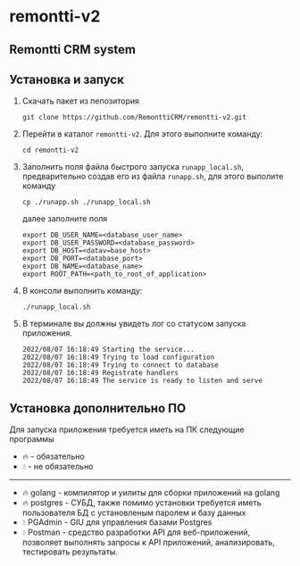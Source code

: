 # remontti-v2
## Remontti CRM system 


## Установка и запуск
1. Скачать пакет из пепозитория 

    ```
    git clone https://github.com/RemonttiCRM/remontti-v2.git
    ```

2. Перейти в каталог `remontti-v2`. Для этого выполните команду:

    ```
    cd remontti-v2
    ```

3. Заполнить поля файла быстрого запуска `runapp_local.sh`, предварительно создав его из файла `runapp.sh`, для этого выполите команду 

    ```
    cp ./runapp.sh ./runapp_local.sh
    ```
    далее заполните поля

    ```
    export DB_USER_NAME=<database_user_name>
    export DB_USER_PASSWORD=<database_password>
    export DB_HOST=<datav=base_host>
    export DB_PORT=<database_port>
    export DB_NAME=<database_name>
    export ROOT_PATH=<path_to_root_of_application>
    ```

4. В консоли выполнить команду:

    ```
    ./runapp_local.sh
    ```

5. В терминале вы должны увидеть лог со статусом запуска приложения. 

    ```
    2022/08/07 16:18:49 Starting the service...
    2022/08/07 16:18:49 Trying to load configuration
    2022/08/07 16:18:49 Trying to connect to database
    2022/08/07 16:18:49 Registrate handlers
    2022/08/07 16:18:49 The service is ready to listen and serve
    ```

    
## Установка дополнительно ПО 

Для запуска приложения требуется иметь на ПК следующие программы

* :fire: - обязательно
* :droplet: - не обязательно
-------------------------
- :fire: golang - компилятор и уилиты для сборки приложений на golang
- :fire: postgres - СУБД, также помимо установки требуется иметь пользователя БД с установленым паролем и базу данных
- :droplet: PGAdmin - GIU для управления базами Postgres
- :droplet: Postman - средство разработки API для веб-приложений, позволяет выполнять запросы к API приложений, анализировать, тестировать результаты.

